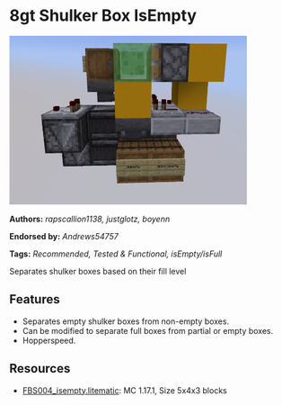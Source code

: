 # 8gt Shulker Box IsEmpty
<img alt="2022-07-14_101108.png" src="images/2022-07-14_101108.png?raw=1" height="300px">

**Authors:** *rapscallion1138, justglotz, boyenn*

**Endorsed by:** *Andrews54757*

**Tags:** *Recommended, Tested & Functional, isEmpty/isFull*

Separates shulker boxes based on their fill level

## Features
- Separates empty shulker boxes from non-empty boxes.
- Can be modified to separate full boxes from partial or empty boxes.
- Hopperspeed.

## Resources
- [FBS004_isempty.litematic](attachments/FBS004_isempty.litematic): MC 1.17.1, Size 5x4x3 blocks
